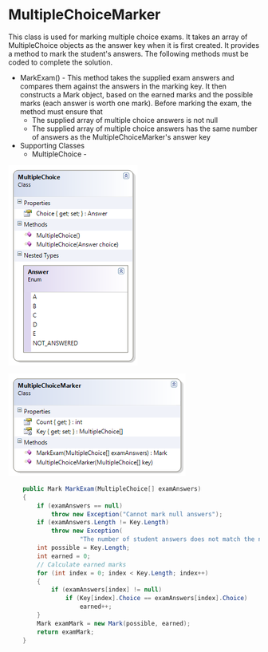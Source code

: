 ---
---
# MultipleChoiceMarker

This class is used for marking multiple choice exams. It takes an array of MultipleChoice objects as the answer key when it is first created. It provides a method to mark the student's answers. The following methods must be coded to complete the solution.

* MarkExam() - This method takes the supplied exam answers and compares them against the answers in the marking key. It then constructs a Mark object, based on the earned marks and the possible marks (each answer is worth one mark). Before marking the exam, the method must ensure that
  * The supplied array of multiple choice answers is not null
  * The supplied array of multiple choice answers has the same number of answers as the MultipleChoiceMarker's answer key
* Supporting Classes
  * MultipleChoice -

![](L-MultipleChoice.png)

![](L-MultipleChoiceMarker.png)
 
```csharp
    public Mark MarkExam(MultipleChoice[] examAnswers)
    {
        if (examAnswers == null)
            throw new Exception("Cannot mark null answers");
        if (examAnswers.Length != Key.Length)
            throw new Exception(
                    "The number of student answers does not match the number of items in the answer key");
        int possible = Key.Length;
        int earned = 0;
        // Calculate earned marks
        for (int index = 0; index < Key.Length; index++)
        {
            if (examAnswers[index] != null)
                if (Key[index].Choice == examAnswers[index].Choice)
                    earned++;
        }
        Mark examMark = new Mark(possible, earned);
        return examMark;
    }
```
